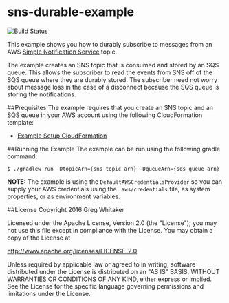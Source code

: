 sns-durable-example
===

[![Build Status](https://travis-ci.org/gregwhitaker/sns-durable-example.svg?branch=master)](https://travis-ci.org/gregwhitaker/sns-durable-example)

This example shows you how to durably subscribe to messages from an AWS [Simple Notification Service](https://aws.amazon.com/sns/) topic.

The example creates an SNS topic that is consumed and stored by an SQS queue.  This allows the subscriber to read the events from SNS
off of the SQS queue where they are durably stored.  The subscriber need not worry about message loss in the case of a disconnect 
because the SQS queue is storing the notifications.

##Prequisites
The example requires that you create an SNS topic and an SQS queue in your AWS account using the following CloudFormation template:

* [Example Setup CloudFormation](https://github.com/gregwhitaker/sns-durable-example/blob/master/src/main/cloudformation/sns-durable-example.json)

##Running the Example
The example can be run using the following gradle command:

```
$ ./gradlew run -DtopicArn={sns topic arn} -DqueueArn={sqs queue arn}
```

**NOTE:** The example is using the `DefaultAWSCredentialsProvider` so you can supply your AWS credentials using the `.aws/credentials` file, as system properties, or as environment variables.

##License
Copyright 2016 Greg Whitaker

Licensed under the Apache License, Version 2.0 (the "License"); you may not use this file except in compliance with the License. You may obtain a copy of the License at

http://www.apache.org/licenses/LICENSE-2.0

Unless required by applicable law or agreed to in writing, software distributed under the License is distributed on an "AS IS" BASIS, WITHOUT WARRANTIES OR CONDITIONS OF ANY KIND, either express or implied. See the License for the specific language governing permissions and limitations under the License.
